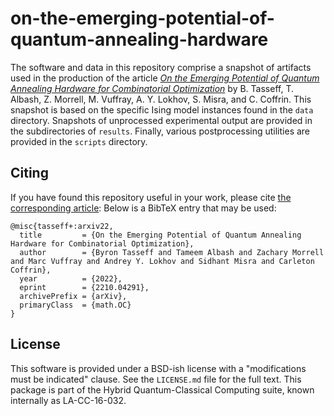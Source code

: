 # on-the-emerging-potential-of-quantum-annealing-hardware 

The software and data in this repository comprise a snapshot of artifacts used in the production of the article [_On the Emerging Potential of Quantum Annealing Hardware for Combinatorial Optimization_](https://arxiv.org/pdf/2210.04291.pdf) by B. Tasseff, T. Albash, Z. Morrell, M. Vuffray, A. Y. Lokhov, S. Misra, and C. Coffrin.
This snapshot is based on the specific Ising model instances found in the `data` directory.
Snapshots of unprocessed experimental output are provided in the subdirectories of `results`.
Finally, various postprocessing utilities are provided in the `scripts` directory.

## Citing

If you have found this repository useful in your work, please cite [the corresponding article](https://arxiv.org/pdf/2210.04291.pdf):
Below is a BibTeX entry that may be used:
```
@misc{tasseff+:arxiv22,
  title         = {On the Emerging Potential of Quantum Annealing Hardware for Combinatorial Optimization},
  author        = {Byron Tasseff and Tameem Albash and Zachary Morrell and Marc Vuffray and Andrey Y. Lokhov and Sidhant Misra and Carleton Coffrin},
  year          = {2022},
  eprint        = {2210.04291},
  archivePrefix = {arXiv},
  primaryClass  = {math.OC}
}
```

## License

This software is provided under a BSD-ish license with a "modifications must be indicated" clause.
See the `LICENSE.md` file for the full text.
This package is part of the Hybrid Quantum-Classical Computing suite, known internally as LA-CC-16-032.
